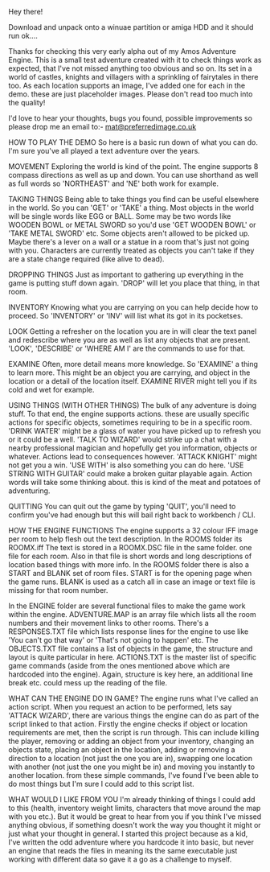 Hey there!

Download and unpack onto a winuae partition or amiga HDD and it should run ok....

Thanks for checking this very early alpha out of my Amos Adventure Engine. This is a small test adventure created with it to check things work as expected, that I've not missed anything too obvious and so on. Its set in a world of castles, knights and villagers with a sprinkling of fairytales in there too. As each location supports an image, I've added one for each in the demo. these are just placeholder images. Please don't read too much into the quality!

I'd love to hear your thoughts, bugs you found, possible improvements so please drop me an email to:- mat@preferredimage.co.uk


HOW TO PLAY THE DEMO
So here is a basic run down of what you can do. I'm sure you've all played a text adventure over the years.

MOVEMENT
Exploring the world is kind of the point. The engine supports 8 compass directions as well as up and down. You can use shorthand as well as full words so 'NORTHEAST' and 'NE' both work for example.

TAKING THINGS
Being able to take things you find can be useful elsewhere in the world. So you can 'GET' or 'TAKE' a thing. Most objects in the world will be single words like EGG or BALL. Some may be two words like WOODEN BOWL or METAL SWORD so you'd use 'GET WOODEN BOWL' or 'TAKE METAL SWORD' etc. Some objects aren't allowed to be picked up. Maybe there's a lever on a wall or a statue in a room that's just not going with you. Characters are currently treated as objects you can't take if they are a state change required (like alive to dead).

DROPPING THINGS
Just as important to gathering up everything in the game is putting stuff down again. 'DROP' will let you place that thing, in that room.

INVENTORY
Knowing what you are carrying on you can help decide how to proceed. So 'INVENTORY' or 'INV' will list what its got in its pocketses.

LOOK
Getting a refresher on the location you are in will clear the text panel and redescribe where you are as well as list any objects that are present. 'LOOK', 'DESCRIBE' or 'WHERE AM I' are the commands to use for that.

EXAMINE
Often, more detail means more knowledge. So 'EXAMINE' a thing to learn more. This might be an object you are carrying, and object in the location or a detail of the location itself. EXAMINE RIVER might tell you if its cold and wet for example.

USING THINGS (WITH OTHER THINGS)
The bulk of any adventure is doing stuff. To that end, the engine supports actions. these are usually specific actions for specific objects, sometimes requiring to be in a specific room. 'DRINK WATER' might be a glass of water you have picked up to refresh you or it could be a well. 'TALK TO WIZARD' would strike up a chat with a nearby professional magician and hopefully get you information, objects or whatever. Actions lead to consequences however. 'ATTACK KNIGHT' might not get you a win. 'USE WITH' is also something you can do here. 'USE STRING WITH GUITAR' could make a broken guitar playable again. Action words will take some thinking about. this is kind of the meat and potatoes of adventuring.

QUITTING
You can quit out the game by typing 'QUIT', you'll need to confirm you've had enough but this will bail right back to workbench / CLI.

HOW THE ENGINE FUNCTIONS
The engine supports a 32 colour IFF image per room to help flesh out the text description. In the ROOMS folder its ROOMX.iff
The text is stored in a ROOMX.DSC file in the same folder. one file for each room. Also in that file is short words and long descriptions of location based things with more info. 
In the ROOMS folder there is also a START and BLANK set of room files. START is for the opening page when the game runs. BLANK is used as a catch all in case an image or text file is missing for that room number.

In the ENGINE folder are several functional files to make the game work within the engine. ADVENTURE.MAP is an array file which lists all the room numbers and their movement links to other rooms. There's a RESPONSES.TXT file which lists response lines for the engine to use like 'You can't go that way' or 'That's not going to happen' etc. The OBJECTS.TXT file contains a list of objects in the game, the structure and layout is quite particular in here. ACTIONS.TXT is the master list of specific game commands (aside from the ones mentioned above which are hardcoded into the engine). Again, structure is key here, an additional line break etc. could mess up the reading of the file. 

WHAT CAN THE ENGINE DO IN GAME?
The engine runs what I've called an action script. When you request an action to be performed, lets say 'ATTACK WIZARD', there are various things the engine can do as part of the script linked to that action. Firstly the engine checks if object or location requirements are met, then the script is run through. This can include killing the player, removing or adding an object from your inventory, changing an objects state, placing an object in the location, adding or removing a direction to a location (not just the one you are in), swapping one location with another (not just the one you might be in) and moving you instantly to another location. from these simple commands, I've found I've been able to do most things but I'm sure I could add to this script list.


WHAT WOULD I LIKE FROM YOU
I'm already thinking of things I could add to this (health, inventory weight limits, characters that move around the map with you etc.). But it would be great to hear from you if you think I've missed anything obvious, if something doesn't work the way you thought it might or just what your thought in general. I started this project because as a kid, I've written the odd adventure where you hardcode it into basic, but never an engine that reads the files in meaning its the same executable just working with different data so gave it a go as a challenge to myself. 
